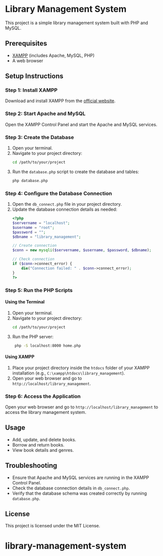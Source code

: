 # Library Management System

This project is a simple library management system built with PHP and MySQL.

## Prerequisites

- [XAMPP](https://www.apachefriends.org/index.html) (includes Apache, MySQL, PHP)
- A web browser

## Setup Instructions

### Step 1: Install XAMPP

Download and install XAMPP from the [official website](https://www.apachefriends.org/index.html).

### Step 2: Start Apache and MySQL

Open the XAMPP Control Panel and start the Apache and MySQL services.

### Step 3: Create the Database

1. Open your terminal.
2. Navigate to your project directory:
   ```sh
   cd /path/to/your/project
   ```
3. Run the `database.php` script to create the database and tables:
   ```sh
   php database.php
   ```

### Step 4: Configure the Database Connection

1. Open the `db_connect.php` file in your project directory.
2. Update the database connection details as needed:
   ```php
   <?php
   $servername = "localhost";
   $username = "root";
   $password = "";
   $dbname = "library_management";

   // Create connection
   $conn = new mysqli($servername, $username, $password, $dbname);

   // Check connection
   if ($conn->connect_error) {
       die("Connection failed: " . $conn->connect_error);
   }
   ?>
   ```

### Step 5: Run the PHP Scripts

#### Using the Terminal

1. Open your terminal.
2. Navigate to your project directory:
   ```sh
   cd /path/to/your/project
   ```
3. Run the PHP server:
   ```sh
    php -S localhost:8000 home.php
   ```

#### Using XAMPP

1. Place your project directory inside the `htdocs` folder of your XAMPP installation (e.g., `C:\xampp\htdocs\library_management`).
2. Open your web browser and go to `http://localhost/library_management`.

### Step 6: Access the Application

Open your web browser and go to `http://localhost/library_management` to access the library management system.

## Usage

- Add, update, and delete books.
- Borrow and return books.
- View book details and genres.

## Troubleshooting

- Ensure that Apache and MySQL services are running in the XAMPP Control Panel.
- Check the database connection details in `db_connect.php`.
- Verify that the database schema was created correctly by running `database.php`.

## License

This project is licensed under the MIT License.

# library-management-system
